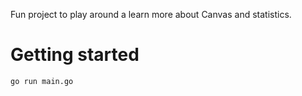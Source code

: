 Fun project to play around a learn more about Canvas and statistics.

# Getting started

```bash
go run main.go
```

